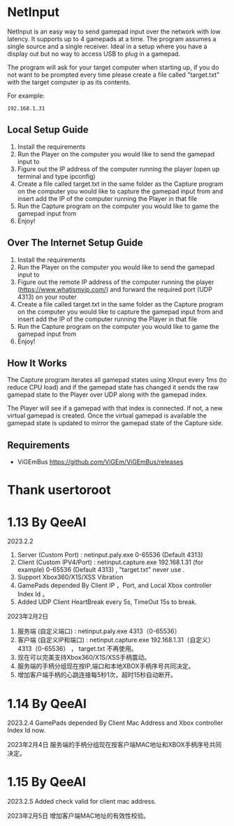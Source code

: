 # NetInput

NetInput is an easy way to send gamepad input over the network with low latency. It supports up to 4 gamepads at a time. The program assumes a single source and a single receiver. Ideal in a setup where you have a display out but no way to access USB to plug in a gamepad.

The program will ask for your target computer when starting up, if you do not want to be prompted every time please create a file called "target.txt" with the target computer ip as its contents.

For example:
```
192.168.1.31
```

## Local Setup Guide

1. Install the requirements
2. Run the Player on the computer you would like to send the gamepad input to
3. Figure out the IP address of the computer running the player (open up terminal and type ipconfig)
4. Create a file called target.txt in the same folder as the Capture program on the computer you would like to capture the gamepad input from and insert add the IP of the computer running the Player in that file
5. Run the Capture program on the computer you would like to game the gamepad input from
6. Enjoy!

## Over The Internet Setup Guide

1. Install the requirements
2. Run the Player on the computer you would like to send the gamepad input to
3. Figure out the remote IP address of the computer running the player (https://www.whatismyip.com/) and forward the required port (UDP 4313) on your router
4. Create a file called target.txt in the same folder as the Capture program on the computer you would like to capture the gamepad input from and insert add the IP of the computer running the Player in that file
5. Run the Capture program on the computer you would like to game the gamepad input from
6. Enjoy!

## How It Works

The Capture program iterates all gamepad states using XInput every 1ms (to reduce CPU load) and if the gamepad state has changed it sends the raw gamepad state to the Player over UDP along with the gamepad index.

The Player will see if a gamepad with that index is connected. If not, a new virtual gamepad is created. Once the virtual gamepad is available the gamepad state is updated to mirror the gamepad state of the Capture side.

## Requirements

- ViGEmBus https://github.com/ViGEm/ViGEmBus/releases

# Thank  usertoroot 
# 1.13 By QeeAI

2023.2.2 
1. Server (Custom Port)      :  netinput.paly.exe 0-65536 (Default 4313)
2. Client (Custom IPV4/Port) :  netinput.capture.exe 192.168.1.31 (for example) 0-65536 (Default 4313) ,  "target.txt" never use .
3. Support Xbox360/X1S/XSS Vibration 
4. GamePads depended By Client IP ，Port, and Local Xbox controller Index Id 。
5. Added UDP Client HeartBreak every 5s, TimeOut 15s to break.

2023年2月2日
1. 服务端 (自定义端口)    :  netinput.paly.exe 4313（0-65536）
2. 客户端 (自定义IP和端口) :  netinput.capture.exe 192.168.1.31（自定义）  4313（0-65536） ， target.txt 不再使用。
3. 现在可以完美支持Xbox360/X1S/XSS手柄震动。
4. 服务端的手柄分组现在按IP,端口和本地XBOX手柄序号共同决定。
5. 增加客户端手柄的心跳连接每5秒1次，超时15秒自动断开。


# 1.14 By QeeAI
2023.2.4
GamePads depended By Client Mac Address and Xbox controller Index Id now.

2023年2月4日
服务端的手柄分组现在按客户端MAC地址和XBOX手柄序号共同决定。


# 1.15 By QeeAI
2023.2.5
Added check valid for client mac address.

2023年2月5日
增加客户端MAC地址的有效性校验。